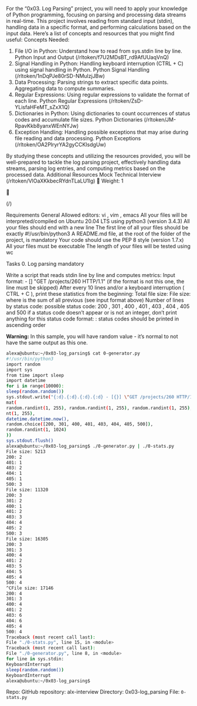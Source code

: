 For the “0x03. Log Parsing” project, you will need to apply your knowledge of Python programming,
focusing on parsing and processing data streams in real-time. This project involves reading from standard
input (stdin), handling data in a specific format, and performing calculations based on the input data. Here’s
a list of concepts and resources that you might find useful:
Concepts Needed:
1. File I/O in Python:
Understand how to read from sys.stdin line by line.
Python Input and Output (/rltoken/f7U2MDsBT_rd9AfUUaqVnQ)
2. Signal Handling in Python:
Handling keyboard interruption (CTRL + C) using signal handling in Python.
Python Signal Handling (/rltoken/1nDqPJe80rSD-NMulzjJBw)
3. Data Processing:
Parsing strings to extract specific data points.
Aggregating data to compute summaries.
4. Regular Expressions:
Using regular expressions to validate the format of each line.
Python Regular Expressions (/rltoken/ZsD-YLisfaHFeMT_sZxX1Q)
5. Dictionaries in Python:
Using dictionaries to count occurrences of status codes and accumulate file sizes.
Python Dictionaries (/rltoken/JM-RpavKkb8yanxWEnNYJw)
6. Exception Handling:
Handling possible exceptions that may arise during file reading and data processing.
Python Exceptions (/rltoken/OA2PlryrYA2gyCCKIsdgUw)

By studying these concepts and utilizing the resources provided, you will be well-prepared to tackle the log
parsing project, effectively handling data streams, parsing log entries, and computing metrics based on the
processed data.
Additional Resources
Mock Technical Interview (/rltoken/VlOaXKkbecRYdnTLaLU1lg)
 Weight: 1



(/)

Requirements
General
Allowed editors: vi , vim , emacs
All your files will be interpreted/compiled on Ubuntu 20.04 LTS using python3 (version 3.4.3)
All your files should end with a new line
The first line of all your files should be exactly #!/usr/bin/python3
A README.md file, at the root of the folder of the project, is mandatory
Your code should use the PEP 8 style (version 1.7.x)
All your files must be executable
The length of your files will be tested using wc

Tasks
0. Log parsing mandatory

Write a script that reads stdin line by line and computes metrics:
Input format: <IP Address> - [<date>] "GET /projects/260 HTTP/1.1" <status code> <file size>
(if the format is not this one, the line must be skipped)
After every 10 lines and/or a keyboard interruption ( CTRL + C ), print these statistics from the
beginning:
Total file size: File size: <total size>
where <total size> is the sum of all previous <file size> (see input format above)
Number of lines by status code:
possible status code: 200 , 301 , 400 , 401 , 403 , 404 , 405 and 500
if a status code doesn’t appear or is not an integer, don’t print anything for this status
code
format: <status code>: <number>
status codes should be printed in ascending order

**Warning:** In this sample, you will have random value - it’s normal to not have the same output as this one.

```bash
alexa@ubuntu:~/0x03-log_parsing$ cat 0-generator.py
#!/usr/bin/python3
import random
import sys
from time import sleep
import datetime
for i in range(10000):
sleep(random.random())
sys.stdout.write("{:d}.{:d}.{:d}.{:d} - [{}] \"GET /projects/260 HTTP/1.1\" {} {}\n".for
mat(
random.randint(1, 255), random.randint(1, 255), random.randint(1, 255), random.randi
nt(1, 255),
datetime.datetime.now(),
random.choice([200, 301, 400, 401, 403, 404, 405, 500]),
random.randint(1, 1024)
))
sys.stdout.flush()
alexa@ubuntu:~/0x03-log_parsing$ ./0-generator.py | ./0-stats.py
File size: 5213
200: 2
401: 1
403: 2
404: 1
405: 1
500: 3
File size: 11320
200: 3
301: 2
400: 1
401: 2
403: 3
404: 4
405: 2
500: 3
File size: 16305
200: 3
301: 3
400: 4
401: 2
403: 5
404: 5
405: 4
500: 4
^CFile size: 17146
200: 4
301: 3
400: 4
401: 2
403: 6
404: 6
405: 4
500: 4
Traceback (most recent call last):
File "./0-stats.py", line 15, in <module>
Traceback (most recent call last):
File "./0-generator.py", line 8, in <module>
for line in sys.stdin:
KeyboardInterrupt
sleep(random.random())
KeyboardInterrupt
alexa@ubuntu:~/0x03-log_parsing$
```

Repo:
GitHub repository: alx-interview
Directory: 0x03-log_parsing
File: `0-stats.py`